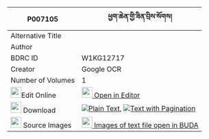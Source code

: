 |P007105|ཕྱག་ཆེན་གྱི་ཟིན་བྲིས་སོགས། 
| --- | --- 
|Alternative Title |
|Author | 
|BDRC ID | W1KG12717
|Creator | Google OCR
|Number of Volumes| 1
|<img width="25" src="https://img.icons8.com/color/25/000000/edit-property.png">Edit Online| [<img width="25" src="https://avatars.githubusercontent.com/u/45091458?s=200&v=4"> Open in Editor](http://editor.openpecha.org/P007105)
|<img width="25" src="https://img.icons8.com/fluent/48/000000/download-2.png"/>  Download | [![](https://img.icons8.com/color/20/000000/txt.png)Plain Text](https://github.com/Openpecha/P007105/releases/download/v1/chak_chen_gyi_zindri_sok_plain_P007105.zip), [![](https://img.icons8.com/color/20/000000/txt.png)Text with Pagination](https://github.com/Openpecha/P007105/releases/download/v1/chak_chen_gyi_zindri_sok_pages_P007105.zip)
|<img width="25" src="https://img.icons8.com/plasticine/100/000000/pictures-folder.png"/>  Source Images | [<img width="25" src="https://library.bdrc.io/icons/BUDA-small.svg"> Images of text file open in BUDA](https://library.bdrc.io/show/bdr:W1KG12717)